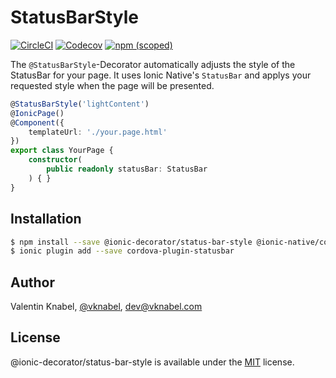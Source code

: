 # StatusBarStyle

[![CircleCI](https://img.shields.io/circleci/project/github/vknabel/status-bar-style.svg?style=flat-square)](https://circleci.com/gh/vknabel/status-bar-style)
[![Codecov](https://img.shields.io/codecov/c/github/vknabel/status-bar-style.svg?style=flat-square)](https://codecov.io/gh/vknabel/status-bar-style)
[![npm (scoped)](https://img.shields.io/npm/v/@ionic-decorator/status-bar-style.svg?style=flat-square)](https://www.npmjs.com/package/@ionic-decorator/status-bar-style)

The `@StatusBarStyle`-Decorator automatically adjusts the style of the StatusBar for your page.
It uses Ionic Native's `StatusBar` and applys your requested style when the page will be presented.

```typescript
@StatusBarStyle('lightContent')
@IonicPage()
@Component({
    templateUrl: './your.page.html'
})
export class YourPage {
    constructor(
        public readonly statusBar: StatusBar
    ) { }
}
```

## Installation

```bash
$ npm install --save @ionic-decorator/status-bar-style @ionic-native/core @ionic-native/status-bar
$ ionic plugin add --save cordova-plugin-statusbar
```

## Author

Valentin Knabel, [@vknabel](https://twitter.com/vknabel), dev@vknabel.com

## License

@ionic-decorator/status-bar-style is available under the [MIT](LICENSE) license.
